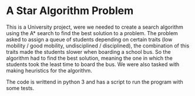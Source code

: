 # A Star Algorithm Problem
This is a University project, were we needed to create a search algorithm using the A* search to find the best solution to a problem.
The problem asked to assign a queue of students depending on certain traits (low mobility / good mobility, undisciplined / disciplined), the combination of this traits made the students slower when boarding a school bus. So the algorithm had to find the best solution, meaning the one in which the students took the least time to board the bus. We were also tasked with making heuristics for the algorithm.

The code is writtend in python 3 and has a script to run the program with some tests.
